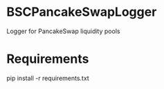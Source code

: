 # BSCPancakeSwapLogger

Logger for PancakeSwap liquidity pools

# Requirements

pip install -r requirements.txt
